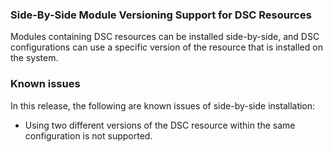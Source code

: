 ### Side-By-Side Module Versioning Support for DSC Resources

Modules containing DSC resources can be installed side-by-side, and DSC configurations can use a specific version of the resource that is installed on the system.

### Known issues

In this release, the following are known issues of side-by-side installation:

-   Using two different versions of the DSC resource within the same configuration is not supported.

